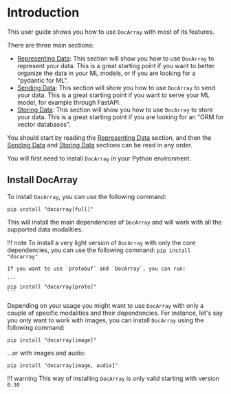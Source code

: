 # Introduction

This user guide shows you how to use `DocArray` with most of its features.

There are three main sections:

- [Representing Data](representing/first_step.md): This section will show you how to use `DocArray` to represent your data. This is a great starting point if you want to better organize the data in your ML models, or if you are looking for a "pydantic for ML".
- [Sending Data](sending/first_step.md): This section will show you how to use `DocArray` to send your data. This is a great starting point if you want to serve your ML model, for example through FastAPI.
- [Storing Data](storing/first_step.md): This section will show you how to use `DocArray` to store your data. This is a great starting point if you are looking for an "ORM for vector databases".

You should start by reading the [Representing Data](representing/first_step.md) section, and then the [Sending Data](sending/first_step.md) and [Storing Data](storing/first_step.md) sections can be read in any order.

You will first need to install `DocArray` in your Python environment. 

## Install DocArray

To install `DocArray`, you can use the following command:

```console
pip install "docarray[full]"
```

This will install the main dependencies of `DocArray` and will work with all the supported data modalities.

!!! note 
    To install a very light version of `DocArray` with only the core dependencies, you can use the following command:
    ```
    pip install "docarray"
    ``` 
    
    If you want to use `protobuf` and `DocArray`, you can run:

    ```
    pip install "docarray[proto]"
    ``` 

Depending on your usage you might want to use `DocArray` with only a couple of specific modalities and their dependencies. 
For instance, let's say you only want to work with images, you can install `DocArray` using the following command:

```
pip install "docarray[image]"
```

...or with images and audio:

```
pip install "docarray[image, audio]"
```

!!! warning 
    This way of installing `DocArray` is only valid starting with version `0.30`
